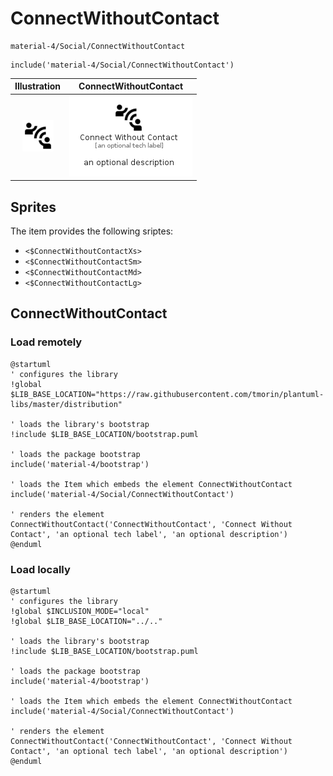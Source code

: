 # ConnectWithoutContact


```text
material-4/Social/ConnectWithoutContact
```

```text
include('material-4/Social/ConnectWithoutContact')
```



| Illustration | ConnectWithoutContact |
| :---: | :---: |
| ![illustration for Illustration](../../material-4/Social/ConnectWithoutContact.png) | ![illustration for ConnectWithoutContact](../../material-4/Social/ConnectWithoutContact.Local.png) |



## Sprites
The item provides the following sriptes:

- `<$ConnectWithoutContactXs>`
- `<$ConnectWithoutContactSm>`
- `<$ConnectWithoutContactMd>`
- `<$ConnectWithoutContactLg>`





## ConnectWithoutContact

### Load remotely
```plantuml
@startuml
' configures the library
!global $LIB_BASE_LOCATION="https://raw.githubusercontent.com/tmorin/plantuml-libs/master/distribution"

' loads the library's bootstrap
!include $LIB_BASE_LOCATION/bootstrap.puml

' loads the package bootstrap
include('material-4/bootstrap')

' loads the Item which embeds the element ConnectWithoutContact
include('material-4/Social/ConnectWithoutContact')

' renders the element
ConnectWithoutContact('ConnectWithoutContact', 'Connect Without Contact', 'an optional tech label', 'an optional description')
@enduml
```

### Load locally
```plantuml
@startuml
' configures the library
!global $INCLUSION_MODE="local"
!global $LIB_BASE_LOCATION="../.."

' loads the library's bootstrap
!include $LIB_BASE_LOCATION/bootstrap.puml

' loads the package bootstrap
include('material-4/bootstrap')

' loads the Item which embeds the element ConnectWithoutContact
include('material-4/Social/ConnectWithoutContact')

' renders the element
ConnectWithoutContact('ConnectWithoutContact', 'Connect Without Contact', 'an optional tech label', 'an optional description')
@enduml
```

